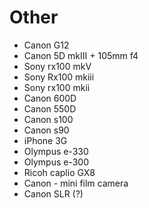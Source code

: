 # Other

- Canon G12
- Canon 5D mkIII + 105mm f4
- Sony rx100 mkV
- Sony Rx100 mkiii
- Sony rx100 mkii
- Canon 600D
- Canon 550D
- Canon s100
- Canon s90
- iPhone 3G
- Olympus e-330
- Olympus  e-300
- Ricoh caplio GX8
- Canon - mini film camera
- Canon SLR (?)